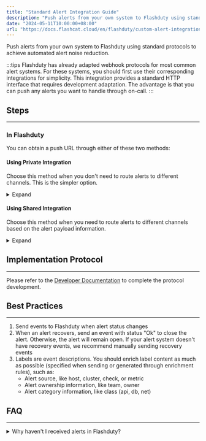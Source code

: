 ```yaml
---
title: "Standard Alert Integration Guide"
description: "Push alerts from your own system to Flashduty using standard protocols to achieve automated alert noise reduction."
date: "2024-05-11T10:00:00+08:00"
url: "https://docs.flashcat.cloud/en/flashduty/custom-alert-integration-guide"
---
```


Push alerts from your own system to Flashduty using standard protocols to achieve automated alert noise reduction.

:::tips
Flashduty has already adapted webhook protocols for most common alert systems. For these systems, you should first use their corresponding integrations for simplicity. This integration provides a standard HTTP interface that requires development adaptation. The advantage is that you can push any alerts you want to handle through on-call.
:::

<div class="hide">

## Steps
---

### In Flashduty

You can obtain a push URL through either of these two methods:

#### Using Private Integration

Choose this method when you don't need to route alerts to different channels. This is the simpler option.

<details>
  <summary>Expand</summary>
  
  1. Go to the Flashduty console, select **Channel**, and enter a channel's details page
  2. Select the **Integration** tab, click **Add Integration**, and enter the integration page
  3. Choose **Standard Alert** integration and click **Save** to generate a card
  4. Click the generated card to view the **push URL**, copy it for later use, and you're done
    
</details>

#### Using Shared Integration

Choose this method when you need to route alerts to different channels based on the alert payload information.

<details>
  <summary>Expand</summary>
  
  1. Go to the Flashduty console, select **Integration Center=>Alerts** to enter the integration selection page
  2. Select **Standard Alert** integration:
        - **Integration Name**: Define a name for this integration
  3. Click **Save** and copy the newly generated **push URL** for later use
  4. Click **Create Route** to configure routing rules for the integration. You can match different alerts to different channels based on conditions, or set a default channel as a fallback and adjust as needed later
  5. Complete
    
</details>
</div>

## Implementation Protocol
--- 

Please refer to the [Developer Documentation](https://developer.flashcat.cloud/zh/flashduty/event-api/alert-event) to complete the protocol development.

## Best Practices
---

1. Send events to Flashduty when alert status changes
2. When an alert recovers, send an event with status "Ok" to close the alert. Otherwise, the alert will remain open. If your alert system doesn't have recovery events, we recommend manually sending recovery events
3. Labels are event descriptions. You should enrich label content as much as possible (specified when sending or generated through enrichment rules), such as:
   - Alert source, like host, cluster, check, or metric
   - Alert ownership information, like team, owner
   - Alert category information, like class (api, db, net)


## FAQ
---

<details>
  <summary>Why haven't I received alerts in Flashduty?</summary>

  #### In Flashduty
  
  1. Check if the integration shows **Latest Event Time**? If not, Flashduty hasn't received the push, prioritize checking your system
  2. If you're using **Shared Integration**, first confirm whether you've configured **Routing Rules**. Without routing rules, the system will reject new pushes since there's no channel to receive your alerts. In this case, simply configure routing rules to your desired channel

  #### In Your System

  1. Confirm that your request URL exactly matches the URL in the integration details
  2. Verify that your service can access the external domain api.flashcat.cloud. If not, you need to enable external network access for your server or specifically for the Flashduty domain
  3. Print the response from the Flashduty service to check for specific messages

  If you still can't identify the root cause after these steps, please contact us with the **request_id** from the request response
    
</details>